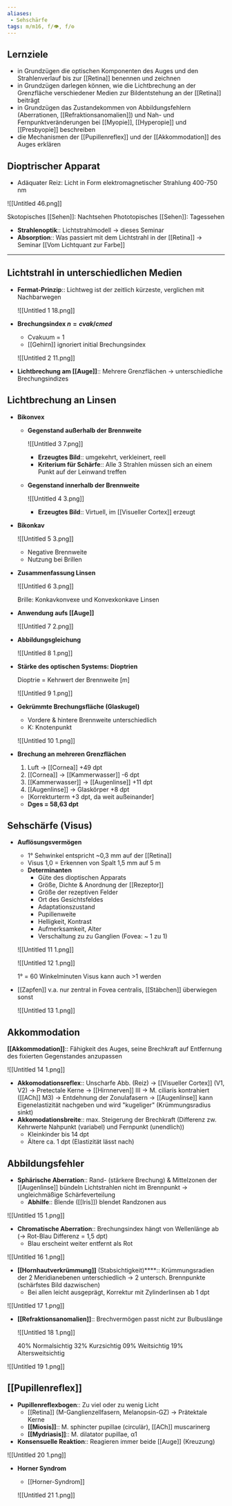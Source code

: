 ```yaml
---
aliases:
 - Sehschärfe
tags: m/m16, f/👁️, f/⚙️
---
```


## Lernziele

- in Grundzügen die optischen Komponenten des Auges und den Strahlenverlauf bis zur [[Retina]] benennen und zeichnen
- in Grundzügen darlegen können, wie die Lichtbrechung an der Grenzfläche verschiedener Medien zur Bildentstehung an der [[Retina]] beiträgt
- in Grundzügen das Zustandekommen von Abbildungsfehlern (Aberrationen, [[Refraktionsanomalien]]) und Nah- und Fernpunktveränderungen bei [[Myopie]], [[Hyperopie]] und [[Presbyopie]] beschreiben
- die Mechanismen der [[Pupillenreflex]] und der [[Akkommodation]] des Auges erklären

## Dioptrischer Apparat

- Adäquater Reiz: Licht in Form elektromagnetischer Strahlung 400-750 nm

![[Untitled 46.png]]

Skotopisches [[Sehen]]: Nachtsehen
Phototopisches [[Sehen]]: Tagessehen

- **Strahlenoptik**:: Lichtstrahlmodell → dieses Seminar
- **Absorption**:: Was passiert mit dem Lichtstrahl in der [[Retina]] → Seminar [[Vom Lichtquant zur Farbe]]


---

## Lichtstrahl in unterschiedlichen Medien

- **Fermat-Prinzip**:: Lichtweg ist der zeitlich kürzeste, verglichen mit Nachbarwegen

    ![[Untitled 1 18.png]]

- **Brechungsindex $n = cvak/cmed$**
    - Cvakuum = 1
    - [[Gehirn]] ignoriert initial Brechungsindex

    ![[Untitled 2 11.png]]

- **Lichtbrechung am [[Auge]]**:: Mehrere Grenzflächen → unterschiedliche Brechungsindizes

## Lichtbrechung an Linsen

- **Bikonvex**
    - **Gegenstand außerhalb der Brennweite**

        ![[Untitled 3 7.png]]

        - **Erzeugtes Bild**:: umgekehrt, verkleinert, reell
        - **Kriterium für Schärfe**:: Alle 3 Strahlen müssen sich an einem Punkt auf der Leinwand treffen
    - **Gegenstand innerhalb der Brennweite**

        ![[Untitled 4 3.png]]

        - **Erzeugtes Bild**:: Virtuell, im [[Visueller Cortex]] erzeugt
- **Bikonkav**

    ![[Untitled 5 3.png]]

    - Negative Brennweite
    - Nutzung bei Brillen
- **Zusammenfassung Linsen**

    ![[Untitled 6 3.png]]

    Brille: Konkavkonvexe und Konvexkonkave Linsen

- **Anwendung aufs [[Auge]]**

    ![[Untitled 7 2.png]]

- **Abbildungsgleichung**

    ![[Untitled 8 1.png]]

- **Stärke des optischen Systems: Dioptrien**

    Dioptrie = Kehrwert der Brennweite [m]

    ![[Untitled 9 1.png]]

- **Gekrümmte Brechungsfläche (Glaskugel)**
    - Vordere & hintere Brennweite unterschiedlich
    - K: Knotenpunkt

    ![[Untitled 10 1.png]]

- **Brechung an mehreren Grenzflächen**
    1. Luft → [[Cornea]] +49 dpt
    2. [[Cornea]] → [[Kammerwasser]] -6 dpt
    3. [[Kammerwasser]] → [[Augenlinse]] +11 dpt
    4. [[Augenlinse]] → Glaskörper +8 dpt
    - [Korrekturterm +3 dpt, da weit außeinander]
    - **Dges = 58,63 dpt**

## Sehschärfe (Visus)

- **Auflösungsvermögen**
    - 1° Sehwinkel entspricht ~0,3 mm auf der [[Retina]]
    - Visus 1,0 = Erkennen von Spalt 1,5 mm auf 5 m
    - **Determinanten**
        - Güte des dioptischen Apparats
        - Größe, Dichte & Anordnung der [[Rezeptor]]
        - Größe der rezeptiven Felder
        - Ort des Gesichtsfeldes
        - Adaptationszustand
        - Pupillenweite
        - Helligkeit, Kontrast
        - Aufmerksamkeit, Alter
        - Verschaltung zu zu Ganglien (Fovea: ~ 1 zu 1)

    ![[Untitled 11 1.png]]

    ![[Untitled 12 1.png]]

    1° = 60 Winkelminuten
    Visus kann auch >1 werden

- [[Zapfen]] v.a. nur zentral in Fovea centralis, [[Stäbchen]] überwiegen sonst

    ![[Untitled 13 1.png]]

## Akkommodation

**[[Akkommodation]]**:: Fähigkeit des Auges, seine Brechkraft auf Entfernung des fixierten Gegenstandes anzupassen

![[Untitled 14 1.png]]

- **Akkomodationsreflex**:: Unscharfe Abb. (Reiz) → [[Visueller Cortex]] (V1, V2) → Pretectale Kerne → [[Hirnnerven]] III → M. ciliaris kontrahiert ([[ACh]] M3) → Entdehnung der Zonulafasern → [[Augenlinse]] kann Eigenelastizität nachgeben und wird "kugeliger" (Krümmungsradius sinkt)
- **Akkomodationsbreite**:: max. Steigerung der Brechkraft (Differenz zw. Kehrwerte Nahpunkt (variabel) und Fernpunkt (unendlich))
    - Kleinkinder bis 14 dpt
    - Ältere ca. 1 dpt (Elastizität lässt nach)

## Abbildungsfehler

- **Sphärische Aberration**:: Rand- (stärkere Brechung) & Mittelzonen der [[Augenlinse]] bündeln Lichtstrahlen nicht im Brennpunkt → ungleichmäßige Schärfeverteilung
    - **Abhilfe**:: Blende ([[Iris]]) blendet Randzonen aus

![[Untitled 15 1.png]]

- **Chromatische Aberration**:: Brechungsindex hängt von Wellenlänge ab (→ Rot-Blau Differenz = 1,5 dpt)
    - Blau erscheint weiter entfernt als Rot

![[Untitled 16 1.png]]

- **[[Hornhautverkrümmung]]** (Stabsichtigkeit)****:: Krümmungsradien der 2 Meridianebenen unterschiedlich → 2 untersch. Brennpunkte (schärfstes Bild dazwischen)
    - Bei allen leicht ausgeprägt, Korrektur mit Zylinderlinsen ab 1 dpt

![[Untitled 17 1.png]]

- **[[Refraktionsanomalien]]**:: Brechvermögen passt nicht zur Bulbuslänge

    ![[Untitled 18 1.png]]

    40% Normalsichtig
    32% Kurzsichtig
    09% Weitsichtig
    19% Altersweitsichtig

![[Untitled 19 1.png]]

## [[Pupillenreflex]]

- **Pupillenreflexbogen**:: Zu viel oder zu wenig Licht
    - [[Retina]] (M-Ganglienzellfasern, Melanopsin-GZ) → Prätektale Kerne
    - **[[Miosis]]**:: M. sphincter pupillae (circulär), [[ACh]] muscarinerg
    - **[[Mydriasis]]**:: M. dilatator pupillae, α1
- **Konsensuelle Reaktion**:: Reagieren immer beide [[Auge]] (Kreuzung)

![[Untitled 20 1.png]]

- **Horner Syndrom**
	- [[Horner-Syndrom]]

    ![[Untitled 21 1.png]]


